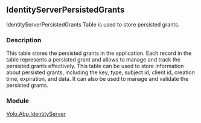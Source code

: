 ## IdentityServerPersistedGrants

IdentityServerPersistedGrants Table is used to store persisted grants.

### Description

This table stores the persisted grants in the application. Each record in the table represents a persisted grant and allows to manage and track the persisted grants effectively. This table can be used to store information about persisted grants, including the key, type, subject id, client id, creation time, expiration, and data. It can also be used to manage and validate the persisted grants.

### Module

[Volo.Abp.IdentityServer](../../IdentityServer.md)